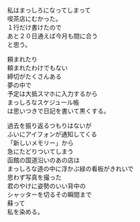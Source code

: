 私はまっしろになってしまって  
喫茶店にむかった。  
１行だけ書けたので  
あと２０日通えば今月も間に合う  
と思う。

頼まれたり  
頼まれたわけでもない  
締切がたくさんある  
夢の中で  
予定は大抵スマホに入力するから  
まっしろなスケジュール帳  
は思いつきで日記を書いて黒くする。

過去を振り返るつもりはないが  
ふいにアイフォンが通知してくる  
「新しいメモリー」から  
急にたどりついてしまう  
函館の国道沿いのあの店は  
まっしろな道の中に浮かぶ緑の看板がきれいで  
思わず写真を撮った  
君のやけに姿勢のいい背中の  
シャッターを切るその瞬間まで  
蘇って  
私を染める。